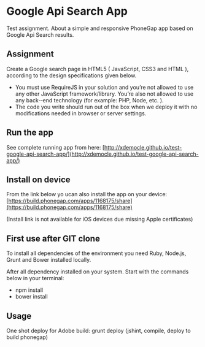 Google Api Search App
=========================

Test assignment. About a simple and responsive PhoneGap app based on Google Api Search results.

## Assignment

Create a Google search page in HTML5 ( JavaScript, CSS3 and HTML ), according to the design specifications given below.

* You must use RequireJS in your solution and you’re not allowed to use any other JavaScript framework/library. You’re also not allowed to use any back-­‐end technology (for example: PHP, Node, etc. ).
* The code you write should run out of the box when we deploy it with no modifications needed in browser or server settings.


## Run the app

See complete running app from here:
[http://xdemocle.github.io/test-google-api-search-app/](http://xdemocle.github.io/test-google-api-search-app/)


## Install on device

From the link below yo ucan also install the app on your device:
[https://build.phonegap.com/apps/1168175/share](https://build.phonegap.com/apps/1168175/share)

(Install link is not available for iOS devices due missing Apple certificates)


First use after GIT clone
------

To install all dependencies of the environment you need Ruby, Node.js, Grunt and Bower installed locally.

After all dependency installed on your system.
Start with the commands below in your terminal:

* npm install
* bower install


Usage
-------

One shot deploy for Adobe build:
grunt deploy (jshint, compile, deploy to build phonegap)

